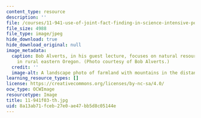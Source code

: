 ```yaml
---
content_type: resource
description: ''
file: /courses/11-941-use-of-joint-fact-finding-in-science-intensive-policy-disputes-part-i-fall-2003/8a13ab71fceb27e0ae47bb5d8c05144e_11-941f03-th.jpg
file_size: 4988
file_type: image/jpeg
hide_download: true
hide_download_original: null
image_metadata:
  caption: Bob Alverts, in his guest lecture, focuses on natural resource management
    in rural eastern Oregon. (Photo courtesy of Bob Alverts.)
  credit: ''
  image-alt: A landscape photo of farmland with mountains in the distance.
learning_resource_types: []
license: https://creativecommons.org/licenses/by-nc-sa/4.0/
ocw_type: OCWImage
resourcetype: Image
title: 11-941f03-th.jpg
uid: 8a13ab71-fceb-27e0-ae47-bb5d8c05144e
---
```

